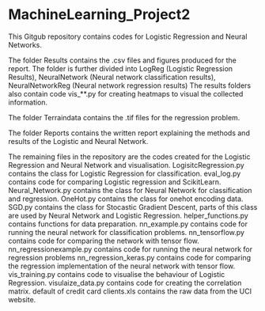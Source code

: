 # MachineLearning_Project2

This Gitgub repository contains codes for Logistic Regression and Neural Networks. 

The folder Results contains the .csv files and figures produced for the report.
    The folder is further divided into LogReg (Logistic Regression Results),
                                       NeuralNetwork (Neural network classification results),
                                       NeuralNetworkReg (Neural network regression results)
                                       The results folders also contain code vis_**.py for creating heatmaps to visual the collected information.
                                       
The folder Terraindata contains the .tif files for the regression problem.

The folder Reports contains the written report explaining the methods and results of the Logistic and Neural Network.

The remaining files in the repository are the codes created for the Logistic Regression and Neural Network and visualisation.
    LogisitcRegression.py contains the class for Logistic Regression for classification.
    eval_log.py contains code for comparing Logistic regression and ScikitLearn.
    Neural_Network.py contains the class for Neural Network for classification and regression.
    OneHot.py contains the class for onehot encoding data.
    SGD.py contains the class for Stocastic Gradient Descent, parts of this class are used by Neural Network and Logistic Regression.
    helper_functions.py contains functions for data preparation.
    nn_example.py contains code for running the neural network for classification problems. 
    nn_tensorflow.py contains code for comparing the network with tensor flow.
    nn_regressionexample.py contains code for running the neural network for regression problems
    nn_regression_keras.py contains code for comparing the regression implementation of the neural network with tensor flow.
    vis_training.py contains code to visualise the behaviour of Logistic Regression.
    visulaize_data.py contains code for creating the correlation matrix.
    default of credit card clients.xls contains the raw data from the UCI website. 
